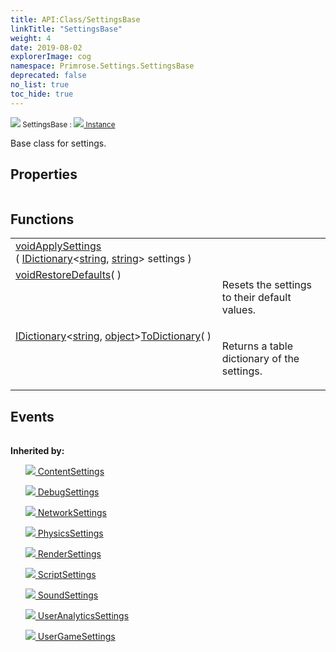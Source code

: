 ```yaml
---
title: API:Class/SettingsBase
linkTitle: "SettingsBase"
weight: 4
date: 2019-08-02
explorerImage: cog
namespace: Primrose.Settings.SettingsBase
deprecated: false
no_list: true
toc_hide: true
---
```

<small class="inheritance">
<span class="" href="/docs/api-reference/Class/SettingsBase"><img src="/icons/silk/cog.png"/>&nbsp;SettingsBase</span>&nbsp;:&nbsp;<a class="" href="/docs/api-reference/Class/Instance"><img src="/icons/silk/default.png"/>&nbsp;Instance</a></small>
<p class="summary">

Base class for settings.

</p>
 
## Properties
 
<table class="studiohide">
<tbody>
</tbody>
</table>
 
## Functions
 
<table class="studiohide">
<tbody>
<tr class="function-row ">
<td style="vertical-align:top;white-space:normal;">
<div>
<a class="type" href="/docs/api-reference/System/void">void</a><span class="method-body" style="text-indent: -2em;"><a class="method-name  " href="ApplySettings">ApplySettings</a></span><span style="display: inline-block">( <span class="param" style="white-space: nowrap"><a class="type" href="/docs/api-reference/System/IDictionary">IDictionary</a><<a class="type" href="/docs/api-reference/System/string">string</a>, <a class="type" href="/docs/api-reference/System/string">string</a>> settings</span> )</span></span></div></td>
<td style="vertical-align:top;white-space:normal;">
</td>
</tr>

<tr class="function-row ">
<td style="vertical-align:top;white-space:normal;">
<div>
<a class="type" href="/docs/api-reference/System/void">void</a><span class="method-body" style="text-indent: -2em;"><a class="method-name  " href="RestoreDefaults">RestoreDefaults</a></span><span style="display: inline-block">( <span class="param" style="white-space: nowrap"></span> )</span></span></div></td>
<td style="vertical-align:top;white-space:normal;">
<p>
Resets the settings to their default values.
</p></td>
</tr>

<tr class="function-row ">
<td style="vertical-align:top;white-space:normal;">
<div>
<a class="type" href="/docs/api-reference/System/IDictionary">IDictionary</a><<a class="type" href="/docs/api-reference/System/string">string</a>, <a class="type" href="/docs/api-reference/System/object">object</a>><span class="method-body" style="text-indent: -2em;"><a class="method-name  " href="ToDictionary">ToDictionary</a></span><span style="display: inline-block">( <span class="param" style="white-space: nowrap"></span> )</span></span></div></td>
<td style="vertical-align:top;white-space:normal;">
<p>
Returns a table dictionary of the settings.
</p></td>
</tr>

</tbody>
</table>
 
## Events
 
<table class="studiohide">
<tbody>
</tbody>
</table>
<b>
Inherited by:</b>
<div class="inheritors">
<ul class="root">
<a class="" href="/docs/api-reference/Class/ContentSettings"><img src="/icons/silk/cog.png"/>&nbsp;ContentSettings</a>
<ul class="nested">
</ul>
<a class="" href="/docs/api-reference/Class/DebugSettings"><img src="/icons/silk/cog.png"/>&nbsp;DebugSettings</a>
<ul class="nested">
</ul>
<a class="" href="/docs/api-reference/Class/NetworkSettings"><img src="/icons/silk/cog.png"/>&nbsp;NetworkSettings</a>
<ul class="nested">
</ul>
<a class="" href="/docs/api-reference/Class/PhysicsSettings"><img src="/icons/silk/cog.png"/>&nbsp;PhysicsSettings</a>
<ul class="nested">
</ul>
<a class="" href="/docs/api-reference/Class/RenderSettings"><img src="/icons/silk/cog.png"/>&nbsp;RenderSettings</a>
<ul class="nested">
</ul>
<a class="" href="/docs/api-reference/Class/ScriptSettings"><img src="/icons/silk/cog.png"/>&nbsp;ScriptSettings</a>
<ul class="nested">
</ul>
<a class="" href="/docs/api-reference/Class/SoundSettings"><img src="/icons/silk/cog.png"/>&nbsp;SoundSettings</a>
<ul class="nested">
</ul>
<a class="" href="/docs/api-reference/Class/UserAnalyticsSettings"><img src="/icons/silk/cog.png"/>&nbsp;UserAnalyticsSettings</a>
<ul class="nested">
</ul>
<a class="" href="/docs/api-reference/Class/UserGameSettings"><img src="/icons/silk/cog.png"/>&nbsp;UserGameSettings</a>
<ul class="nested">
</ul>
</ul>
</div>

